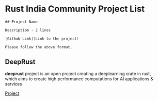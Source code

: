 # Rust India Community Project List

~~~~
## Project Name

Description - 2 lines 

[Github Link](Link to the project)

Please follow the above format.
~~~~

## DeepRust

**deeprust** project is an open project creating a deeplearning crate in rust, which aims to create high performance computations for AI applications & services

[Project](https://github.com/dvigneshwer/deeprust)
